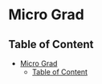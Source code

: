 # Micro Grad

## Table of Content

- [Micro Grad](#micro-grad)
  - [Table of Content](#table-of-content)

